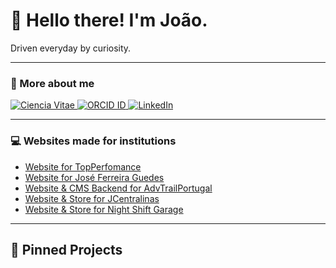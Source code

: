 # 👋 Hello there! I'm João.

Driven everyday by curiosity.


---

### 🔗 More about me

<p>
  <a href="https://www.cienciavitae.pt/XXXX" target="_blank">
    <img src="https://img.shields.io/badge/Ciência%20Vitae-006400?style=for-the-badge" alt="Ciencia Vitae"/>
  </a>
  <a href="https://orcid.org/XXXX-XXXX-XXXX-XXXX" target="_blank">
    <img src="https://img.shields.io/badge/ORCID-A6CE39?style=for-the-badge" alt="ORCID ID"/>
  </a>
  <a href="https://www.linkedin.com/in/yourprofile" target="_blank">
    <img src="https://img.shields.io/badge/LinkedIn-0A66C2?style=for-the-badge" alt="LinkedIn"/>
  </a>
</p>

---

### 💻 Websites made for institutions

- [Website for TopPerfomance](https://top-performance.pt/)
- [Website for José Ferreira Guedes](https://jfg.pt/)
- [Website & CMS Backend for AdvTrailPortugal](https://advtrailportugal.pt/)
- [Website & Store for JCentralinas](https://jcentralinas.com/)
- [Website & Store for Night Shift Garage](https://nsgarage.pt/)


---

## 📍 Pinned Projects